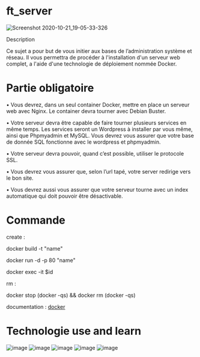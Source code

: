 # ft_server

![Screenshot 2020-10-21_19-05-33-326](https://user-images.githubusercontent.com/45235527/96754056-0d781c00-13d1-11eb-8784-218becc41a82.png)

Description

Ce sujet a pour but de vous initier aux bases de l’administration système et réseau. Il vous permettra de procéder à
l'installation d'un serveur web complet, a l'aide d'une technologie de déploiement nommée Docker.


# Partie obligatoire

• Vous devrez, dans un seul container Docker, mettre en place un serveur web avec
Nginx. Le container devra tourner avec Debian Buster.

• Votre serveur devra être capable de faire tourner plusieurs services en même temps.
Les services seront un Wordpress à installer par vous même, ainsi que Phpmyadmin
et MySQL. Vous devrez vous assurer que votre base de donnée SQL fonctionne
avec le wordpress et phpmyadmin.

• Votre serveur devra pouvoir, quand c’est possible, utiliser le protocole SSL.

• Vous devrez vous assurer que, selon l’url tapé, votre server redirige vers le bon
site.

• Vous devrez aussi vous assurer que votre serveur tourne avec un index automatique
qui doit pouvoir être désactivable.


# Commande

create :

docker build -t "name"

docker run -d -p 80 "name"

docker exec -it $id

rm :

docker stop (docker -qs) && docker rm (docker -qs)

documentation : <a href="https://www.padok.fr/blog/docker-docker-compose-commandes-connaitre">docker</a>


# Technologie use and learn

![image](https://user-images.githubusercontent.com/45235527/96755415-fd613c00-13d2-11eb-9e80-ca852dbd7cac.png)
![image](https://user-images.githubusercontent.com/45235527/96755516-1b2ea100-13d3-11eb-90a5-eef37dc45090.png)
![image](https://user-images.githubusercontent.com/45235527/96755596-36011580-13d3-11eb-8f1f-3d0df5ca7782.png)
![image](https://user-images.githubusercontent.com/45235527/96755623-3f8a7d80-13d3-11eb-9a5c-769cb24cec4d.png)
![image](https://user-images.githubusercontent.com/45235527/96755647-47e2b880-13d3-11eb-918f-e904e959f4f9.png)
